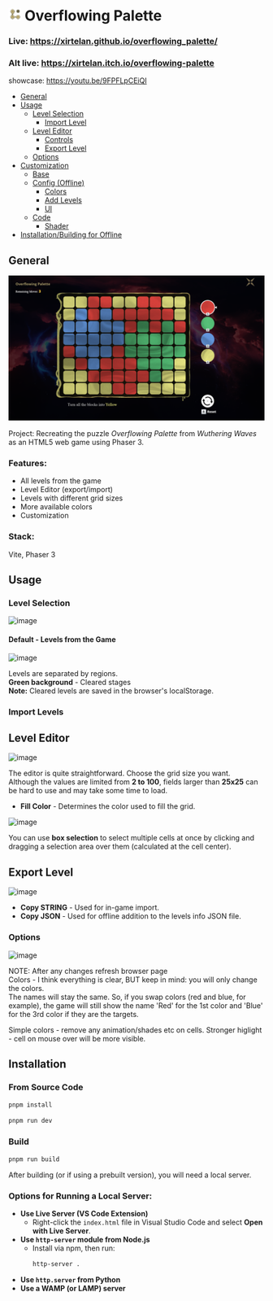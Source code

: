 # <img style="width:25px;height:25px;" src="./public/favicon.png"></img> Overflowing Palette

### Live: https://xirtelan.github.io/overflowing_palette/
### Alt live: https://xirtelan.itch.io/overflowing-palette
showcase: https://youtu.be/9FPFLpCEiQI

- [General](#introduction)
- [Usage](#usage)
  - [Level Selection](#level-selection)
    - [Import Level](#import-level)
  - [Level Editor](#level-editor)
    - [Controls](#controls)
    - [Export Level](#export-level)
  - [Options](#options)
- [Customization](#customization)
  - [Base](#base)
  - [Config (Offline)](#config-offline)
    - [Colors](#colors)
    - [Add Levels](#add-levels)
    - [UI](#ui)
  - [Code](#code)
    - [Shader](#shader)
- [Installation/Building for Offline](#installation)


## General

![screenshot](screenshot.png)

Project: Recreating the puzzle *Overflowing Palette* from *Wuthering Waves* as an HTML5 web game using Phaser 3.

### Features:
- All levels from the game  
- Level Editor (export/import)  
- Levels with different grid sizes  
- More available colors  
- Customization  

### Stack:
Vite, Phaser 3

## Usage 

### Level Selection
![image](https://github.com/user-attachments/assets/f3c3c88a-779a-42f4-9124-2b3c8ee6379e)

#### Default - Levels from the Game 
![image](https://github.com/user-attachments/assets/a0498864-4c22-4145-859c-7a2a46719691)

Levels are separated by regions.  
**Green background** - Cleared stages  
**Note:** Cleared levels are saved in the browser's localStorage.

### Import Levels  

## Level Editor

![image](https://github.com/user-attachments/assets/f2269afd-b52c-429c-aeeb-8aec8d36e25f)

The editor is quite straightforward. Choose the grid size you want.  
Although the values are limited from **2 to 100**, fields larger than **25x25** can be hard to use and may take some time to load.

- **Fill Color** - Determines the color used to fill the grid.

![image](https://github.com/user-attachments/assets/7a0b2885-4123-4cf6-87ae-a34d93a6b4b9)

You can use **box selection** to select multiple cells at once by clicking and dragging a selection area over them (calculated at the cell center).

## Export Level

![image](https://github.com/user-attachments/assets/9db3855f-c4ba-4e56-9a3d-b368ecacdcdd)

- **Copy STRING** - Used for in-game import.
- **Copy JSON** - Used for offline addition to the levels info JSON file.

### Options
  ![image](https://github.com/user-attachments/assets/ce8fcb57-3ecc-46a0-b7b6-8417a506ed7d)

  NOTE: After any changes refresh browser page \
  Colors - I think everything is clear, BUT keep in mind: you will only change the colors. \
  The names will stay the same. So, if you swap colors (red and blue, for example), the game will still show the name 'Red' for the 1st color and 'Blue' for the 3rd color if they are the targets.

  Simple colors - remove any animation/shades etc on cells. 
  Stronger higlight - cell on mouse over will be more visible. 


## Installation

### From Source Code

```sh
pnpm install
```

```sh
pnpm run dev
```

### Build

```sh
pnpm run build
```

After building (or if using a prebuilt version), you will need a local server.

### Options for Running a Local Server:

- **Use Live Server (VS Code Extension)**  
  - Right-click the `index.html` file in Visual Studio Code and select **Open with Live Server**.  
- **Use `http-server` module from Node.js**  
  - Install via npm, then run:  
    ```sh
    http-server .
    ```
- **Use `http.server` from Python**
- **Use a WAMP (or LAMP) server**
